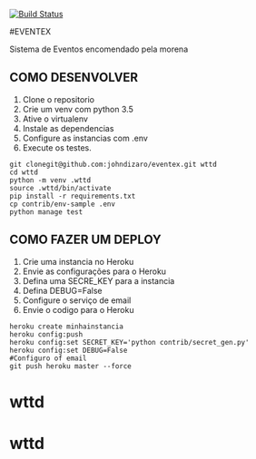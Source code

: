 [![Build Status](https://travis-ci.org/johndizaro/wttd.svg?branch=master)](https://travis-ci.org/johndizaro/wttd)


#EVENTEX

Sistema de Eventos encomendado pela morena 

## COMO DESENVOLVER

1. Clone o repositorio
2. Crie um venv com python 3.5
3. Ative o virtualenv
4. Instale as dependencias
5. Configure as instancias com .env
6. Execute os testes.

```console
git clonegit@github.com:johndizaro/eventex.git wttd
cd wttd
python -m venv .wttd
source .wttd/bin/activate
pip install -r requirements.txt
cp contrib/env-sample .env
python manage test
```
## COMO FAZER UM DEPLOY

1. Crie uma instancia no Heroku
2. Envie as configurações para o Heroku
3. Defina uma SECRE_KEY para a instancia
4. Defina DEBUG=False
5. Configure o serviço de email
6. Envie o codigo para o Heroku

```console
heroku create minhainstancia
heroku config:push
heroku config:set SECRET_KEY='python contrib/secret_gen.py'
heroku config:set DEBUG=False
#Configuro of email
git push heroku master --force
```
# wttd
# wttd
